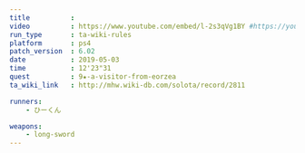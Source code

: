 ```yaml
---
title          :
video          : https://www.youtube.com/embed/l-2s3qVg1BY #https://youtu.be/l-2s3qVg1BY
run_type       : ta-wiki-rules
platform       : ps4
patch_version  : 6.02
date           : 2019-05-03
time           : 12'23"31
quest          : 9★-a-visitor-from-eorzea
ta_wiki_link   : http://mhw.wiki-db.com/solota/record/2811

runners:
    - ひーくん

weapons:
    - long-sword
---
```

